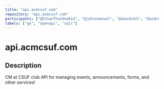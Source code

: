 ```yaml
---
title: "api.acmcsuf.com"
repository: "api.acmcsuf.com"
participants: ["@EthanThatOneKid", "@johncmanuel", "@akanksh5", "@andrewasg11", "@tomasohCHOM"]
labels: ["go", "openapi", "sqlc"]
---
```


# api.acmcsuf.com

## Description

CM at CSUF club API for managing events, announcements, forms, and other services!
